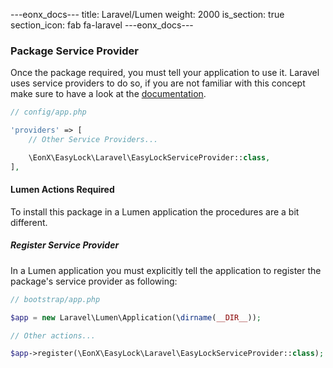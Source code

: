 ---eonx_docs---
title: Laravel/Lumen
weight: 2000
is_section: true
section_icon: fab fa-laravel
---eonx_docs---

### Package Service Provider

Once the package required, you must tell your application to use it. Laravel uses service providers to do so, if you are
not familiar with this concept make sure to have a look at the [documentation][1].

```php
// config/app.php

'providers' => [
    // Other Service Providers...

    \EonX\EasyLock\Laravel\EasyLockServiceProvider::class,
],
```

#### Lumen Actions Required

To install this package in a Lumen application the procedures are a bit different.

##### Register Service Provider

In a Lumen application you must explicitly tell the application to register the package's service provider as following:

```php
// bootstrap/app.php

$app = new Laravel\Lumen\Application(\dirname(__DIR__));

// Other actions...

$app->register(\EonX\EasyLock\Laravel\EasyLockServiceProvider::class);
```

[1]: https://laravel.com/docs/5.8/providers
